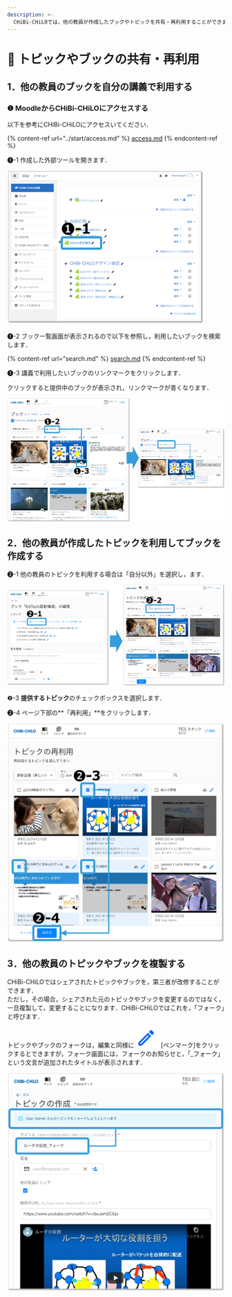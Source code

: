 ```yaml
---
description: >-
  CHiBi-CHiLOでは，他の教員が作成したブックやトピックを共有・再利用することができます．ただし，トピックやブックを作成した教員が，元のトピックやブックを変更・削除すると，再利用先のトピックやブックも変更・削除されます．また，シェアを停止すると見えなくなります．
---
```


# 🌿 トピックやブックの共有・再利用

## 1．他の教員のブックを自分の講義で利用する

### ❶ MoodleからCHiBi-CHiLOにアクセスする

以下を参考にCHiBi-CHiLOにアクセスいてください．

{% content-ref url="../start/access.md" %}
[access.md](../start/access.md)
{% endcontent-ref %}

❶-1 作成した外部ツールを開きます．

![](<../.gitbook/assets/image (420).png>)

❶-2 ブック一覧画面が表示されるので以下を参照し，利用したいブックを検索します．

{% content-ref url="search.md" %}
[search.md](search.md)
{% endcontent-ref %}

❶-3 講義で利用したいブックのリンクマークをクリックします．

クリックすると提供中のブックが表示され，リンクマークが青くなります．

![](<../.gitbook/assets/image (422).png>)



## 2．他の教員が作成したトピックを利用してブックを作成する

❷-1  他の教員のトピックを利用する場合は「自分以外」を選択し，ます．

![](<../.gitbook/assets/image (289).png>)

❷-3 **提供するトピック**のチェックボックスを選択します．

❷-4 ページ下部の**「再利用」**をクリックします．

![](<../.gitbook/assets/image (218).png>)

## 3．他の教員のトピックやブックを複製する

CHiBi-CHiLOではシェアされたトピックやブックを，第三者が改修することができます．\
ただし，その場合，シェアされた元のトピックやブックを変更するのではなく，一旦複製して，変更することになります．CHiBi-CHiLOではこれを，「フォーク」と呼びます．

トピックやブックのフォークは，編集と同様に ![](<../.gitbook/assets/image (49).png>) \[ペンマーク]をクリックするとできますが，フォーク画面には，フォークのお知らせと，「\_フォーク」という文言が追加されたタイトルが表示されます．

![](<../.gitbook/assets/image (144).png>)
